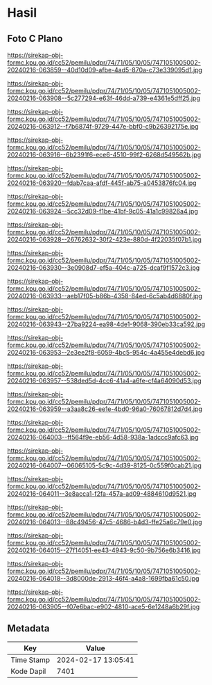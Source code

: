 # Hasil

## Foto C Plano

https://sirekap-obj-formc.kpu.go.id/cc52/pemilu/pdpr/74/71/05/10/05/7471051005002-20240216-063859--40d10d09-afbe-4ad5-870a-c73e339095d1.jpg

https://sirekap-obj-formc.kpu.go.id/cc52/pemilu/pdpr/74/71/05/10/05/7471051005002-20240216-063908--5c277294-e63f-46dd-a739-e4361e5dff25.jpg

https://sirekap-obj-formc.kpu.go.id/cc52/pemilu/pdpr/74/71/05/10/05/7471051005002-20240216-063912--f7b6874f-9729-447e-bbf0-c9b26392175e.jpg

https://sirekap-obj-formc.kpu.go.id/cc52/pemilu/pdpr/74/71/05/10/05/7471051005002-20240216-063916--6b2391f6-ece6-4510-99f2-6268d549562b.jpg

https://sirekap-obj-formc.kpu.go.id/cc52/pemilu/pdpr/74/71/05/10/05/7471051005002-20240216-063920--fdab7caa-afdf-445f-ab75-a0453876fc04.jpg

https://sirekap-obj-formc.kpu.go.id/cc52/pemilu/pdpr/74/71/05/10/05/7471051005002-20240216-063924--5cc32d09-f1be-41bf-9c05-41a1c99826a4.jpg

https://sirekap-obj-formc.kpu.go.id/cc52/pemilu/pdpr/74/71/05/10/05/7471051005002-20240216-063928--26762632-30f2-423e-880d-4f22035f07b1.jpg

https://sirekap-obj-formc.kpu.go.id/cc52/pemilu/pdpr/74/71/05/10/05/7471051005002-20240216-063930--3e0908d7-ef5a-404c-a725-dcaf9f1572c3.jpg

https://sirekap-obj-formc.kpu.go.id/cc52/pemilu/pdpr/74/71/05/10/05/7471051005002-20240216-063933--aeb17f05-b86b-4358-84ed-6c5ab4d6880f.jpg

https://sirekap-obj-formc.kpu.go.id/cc52/pemilu/pdpr/74/71/05/10/05/7471051005002-20240216-063943--27ba9224-ea98-4de1-9068-390eb33ca592.jpg

https://sirekap-obj-formc.kpu.go.id/cc52/pemilu/pdpr/74/71/05/10/05/7471051005002-20240216-063953--2e3ee2f8-6059-4bc5-954c-4a455e4debd6.jpg

https://sirekap-obj-formc.kpu.go.id/cc52/pemilu/pdpr/74/71/05/10/05/7471051005002-20240216-063957--538ded5d-4cc6-41a4-a6fe-cf4a64090d53.jpg

https://sirekap-obj-formc.kpu.go.id/cc52/pemilu/pdpr/74/71/05/10/05/7471051005002-20240216-063959--a3aa8c26-ee1e-4bd0-96a0-76067812d7d4.jpg

https://sirekap-obj-formc.kpu.go.id/cc52/pemilu/pdpr/74/71/05/10/05/7471051005002-20240216-064003--ff564f9e-eb56-4d58-938a-1adccc9afc63.jpg

https://sirekap-obj-formc.kpu.go.id/cc52/pemilu/pdpr/74/71/05/10/05/7471051005002-20240216-064007--06065105-5c9c-4d39-8125-0c559f0cab21.jpg

https://sirekap-obj-formc.kpu.go.id/cc52/pemilu/pdpr/74/71/05/10/05/7471051005002-20240216-064011--3e8acca1-f2fa-457a-ad09-4884610d9521.jpg

https://sirekap-obj-formc.kpu.go.id/cc52/pemilu/pdpr/74/71/05/10/05/7471051005002-20240216-064013--88c49456-47c5-4686-b4d3-ffe25a6c79e0.jpg

https://sirekap-obj-formc.kpu.go.id/cc52/pemilu/pdpr/74/71/05/10/05/7471051005002-20240216-064015--27f14051-ee43-4943-9c50-9b756e6b3416.jpg

https://sirekap-obj-formc.kpu.go.id/cc52/pemilu/pdpr/74/71/05/10/05/7471051005002-20240216-064018--3d8000de-2913-46f4-a4a8-1699fba61c50.jpg

https://sirekap-obj-formc.kpu.go.id/cc52/pemilu/pdpr/74/71/05/10/05/7471051005002-20240216-063905--f07e6bac-e902-4810-ace5-6e1248a6b29f.jpg


## Metadata

| Key        | Value               |
| ---------- | ------------------- |
| Time Stamp | 2024-02-17 13:05:41 |
| Kode Dapil | 7401                |



